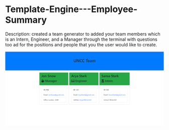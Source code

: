 # Template-Engine---Employee-Summary

Description: 
created a team generator to added your team members which is an Intern, Engineer, and a Manager through the terminal with questions too ad for the positions and people that you the user would like to create.

![alt image](./Assets/screenshot.png)

